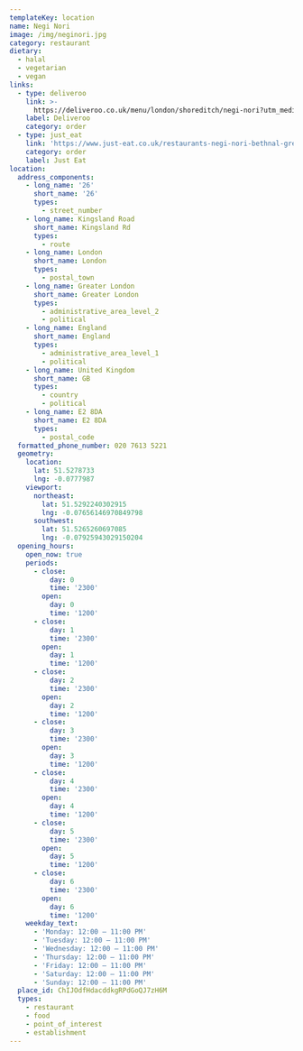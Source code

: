```yaml
---
templateKey: location
name: Negi Nori
image: /img/neginori.jpg
category: restaurant
dietary:
  - halal
  - vegetarian
  - vegan
links:
  - type: deliveroo
    link: >-
      https://deliveroo.co.uk/menu/london/shoreditch/negi-nori?utm_medium=affiliate&utm_source=google_maps_link
    label: Deliveroo
    category: order
  - type: just_eat
    link: 'https://www.just-eat.co.uk/restaurants-negi-nori-bethnal-green'
    category: order
    label: Just Eat
location:
  address_components:
    - long_name: '26'
      short_name: '26'
      types:
        - street_number
    - long_name: Kingsland Road
      short_name: Kingsland Rd
      types:
        - route
    - long_name: London
      short_name: London
      types:
        - postal_town
    - long_name: Greater London
      short_name: Greater London
      types:
        - administrative_area_level_2
        - political
    - long_name: England
      short_name: England
      types:
        - administrative_area_level_1
        - political
    - long_name: United Kingdom
      short_name: GB
      types:
        - country
        - political
    - long_name: E2 8DA
      short_name: E2 8DA
      types:
        - postal_code
  formatted_phone_number: 020 7613 5221
  geometry:
    location:
      lat: 51.5278733
      lng: -0.0777987
    viewport:
      northeast:
        lat: 51.5292240302915
        lng: -0.07656146970849798
      southwest:
        lat: 51.5265260697085
        lng: -0.07925943029150204
  opening_hours:
    open_now: true
    periods:
      - close:
          day: 0
          time: '2300'
        open:
          day: 0
          time: '1200'
      - close:
          day: 1
          time: '2300'
        open:
          day: 1
          time: '1200'
      - close:
          day: 2
          time: '2300'
        open:
          day: 2
          time: '1200'
      - close:
          day: 3
          time: '2300'
        open:
          day: 3
          time: '1200'
      - close:
          day: 4
          time: '2300'
        open:
          day: 4
          time: '1200'
      - close:
          day: 5
          time: '2300'
        open:
          day: 5
          time: '1200'
      - close:
          day: 6
          time: '2300'
        open:
          day: 6
          time: '1200'
    weekday_text:
      - 'Monday: 12:00 – 11:00 PM'
      - 'Tuesday: 12:00 – 11:00 PM'
      - 'Wednesday: 12:00 – 11:00 PM'
      - 'Thursday: 12:00 – 11:00 PM'
      - 'Friday: 12:00 – 11:00 PM'
      - 'Saturday: 12:00 – 11:00 PM'
      - 'Sunday: 12:00 – 11:00 PM'
  place_id: ChIJOdfHdacddkgRPdGoQJ7zH6M
  types:
    - restaurant
    - food
    - point_of_interest
    - establishment
---
```


